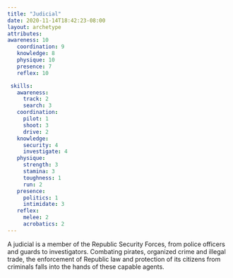 ```yaml
---
title: "Judicial"
date: 2020-11-14T18:42:23-08:00
layout: archetype
attributes:
awareness: 10
   coordination: 9
   knowledge: 8
   physique: 10
   presence: 7
   reflex: 10

 skills:
   awareness:
     track: 2
     search: 3
   coordination:
     pilot: 1
     shoot: 3
     drive: 2
   knowledge:
     security: 4
     investigate: 4
   physique:
     strength: 3
     stamina: 3
     toughness: 1
     run: 2
   presence:
     politics: 1
     intimidate: 3
   reflex:
     melee: 2
     acrobatics: 2
---
```

A judicial is a member of the Republic Security Forces, from police officers and guards to investigators. Combating pirates, organized crime and illegal trade, the enforcement of Republic law and protection of its citizens from criminals falls into the hands of these capable agents.
